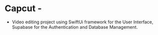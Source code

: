 # Capcut -

* Video editing project using SwiftUi framework for the User Interface, Supabase for the Authentication and Database Management.